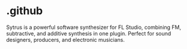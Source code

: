 # .github
Sytrus is a powerful software synthesizer for FL Studio, combining FM, subtractive, and additive synthesis in one plugin. Perfect for sound designers, producers, and electronic musicians.
